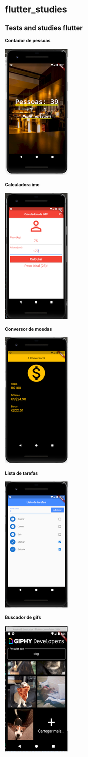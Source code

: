 # flutter_studies

## Tests and studies flutter

<h4>Contador de pessoas</h4>
<img src="contadorPessoas.png" height="400" width="200">

<h4>Calculadora imc</h4>
<img src="resultPesoIdeal.png" height="400" width="200">

<h4>Conversor de moedas</h4>
<img src="conversor.png" height="400" width="200">

<h4>Lista de tarefas</h4>
<img src="tarefas.png" height="400" width="200">

<h4>Buscador de gifs</h4>
<img src="gifs.png" height="400" width="200">
